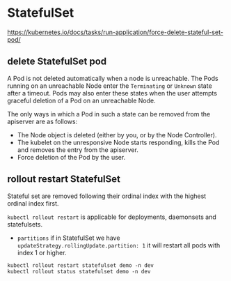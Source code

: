 # StatefulSet

https://kubernetes.io/docs/tasks/run-application/force-delete-stateful-set-pod/

## delete StatefulSet pod
A Pod is not deleted automatically when a node is unreachable. 
The Pods running on an unreachable Node enter the `Terminating` or `Unknown` state after a timeout. 
Pods may also enter these states when the user attempts graceful deletion of a Pod on an unreachable Node. 

The only ways in which a Pod in such a state can be removed from the apiserver are as follows:
- The Node object is deleted (either by you, or by the Node Controller).
- The kubelet on the unresponsive Node starts responding, kills the Pod and removes the entry from the apiserver.
- Force deletion of the Pod by the user.

## rollout restart StatefulSet
Stateful set are removed following their ordinal index with the highest ordinal index first.

`kubectl rollout restart` is applicable for deployments, daemonsets and statefulsets.
- `partitions`  if in StatefulSet we have `updateStrategy.rollingUpdate.partition: 1` it will restart all pods with index 1 or higher.
```
kubectl rollout restart statefulset demo -n dev
kubectl rollout status statefulset demo -n dev     
```
